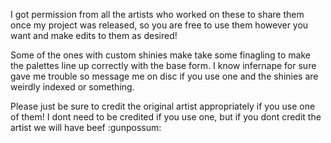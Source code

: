 I got permission from all the artists who worked on these to share them once my project was released, so you are free to use them however you want and make edits to them as desired! 

Some of the ones with custom shinies make take some finagling to make the palettes line up correctly with the base form. I know infernape for sure gave me trouble so message me on disc if you use one and the shinies are weirdly indexed or something.

Please just be sure to credit the original artist appropriately if you use one of them! I dont need to be credited if you use one, but if you dont credit the artist we will have beef :gunpossum:
